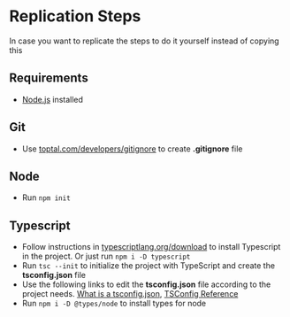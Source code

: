 # Replication Steps
In case you want to replicate the steps to do it yourself instead of copying this
## Requirements
- [Node.js](https://nodejs.org/) installed
## Git
- Use [toptal.com/developers/gitignore](https://www.toptal.com/developers/gitignore) to create **.gitignore** file
## Node
- Run `npm init`
## Typescript
- Follow instructions in [typescriptlang.org/download](https://www.typescriptlang.org/download) to install Typescript in the project. Or just run `npm i -D typescript`
- Run `tsc --init` to initialize the project with TypeScript and create the **tsconfig.json** file
- Use the following links to edit the **tsconfig.json** file according to the project needs. [What is a tsconfig.json](https://www.typescriptlang.org/docs/handbook/tsconfig-json.html), [TSConfig Reference](https://www.typescriptlang.org/tsconfig)
- Run `npm i -D @types/node` to install types for node